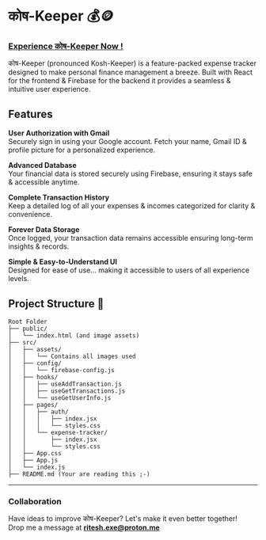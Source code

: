 # कोष-Keeper 💰🪙

### [Experience कोष-Keeper Now !](https://expense-tracker99.web.app/)

कोष-Keeper (pronounced Kosh-Keeper) is a feature-packed expense tracker designed to make personal finance management a breeze. Built with React for the frontend & Firebase for the backend it provides a seamless & intuitive user experience. 

## Features
**User Authorization with Gmail**   
Securely sign in using your Google account. Fetch your name, Gmail ID & profile picture for a personalized experience.

**Advanced Database**    
Your financial data is stored securely using Firebase, ensuring it stays safe & accessible anytime.

**Complete Transaction History**     
Keep a detailed log of all your expenses & incomes categorized for clarity & convenience.

**Forever Data Storage**     
Once logged, your transaction data remains accessible ensuring long-term insights & records.

**Simple & Easy-to-Understand UI**   
Designed for ease of use... making it accessible to users of all experience levels.

## Project Structure 📂
```
Root Folder
├── public/
│   └── index.html (and image assets)
├── src/
│   ├── assets/
│   │   └── Contains all images used
│   ├── config/
│   │   └── firebase-config.js
│   ├── hooks/
│   │   ├── useAddTransaction.js
│   │   ├── useGetTransactions.js
│   │   └── useGetUserInfo.js
│   ├── pages/
│   │   ├── auth/
│   │   │   ├── index.jsx
│   │   │   └── styles.css
│   │   └── expense-tracker/
│   │       ├── index.jsx
│   │       └── styles.css
│   ├── App.css
│   ├── App.js
│   └── index.js
├── README.md (Your are reading this ;-) 
```
---
### Collaboration
Have ideas to improve कोष-Keeper? Let's make it even better together!         
Drop me a message at **ritesh.exe@proton.me**
